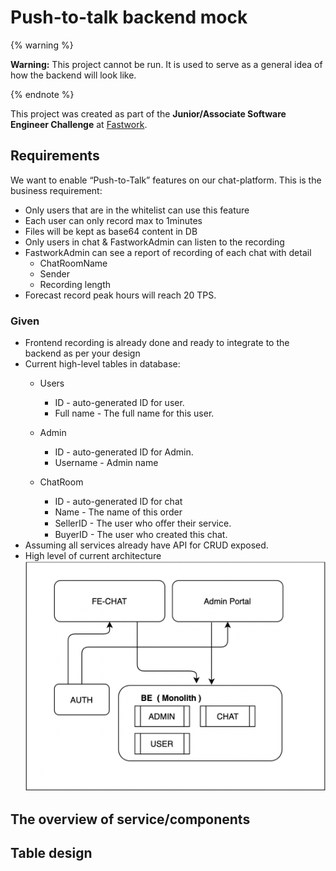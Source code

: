 # Push-to-talk backend mock

{% warning %}

**Warning:** This project cannot be run. It is used to serve as a general idea of how the backend will look like.

{% endnote %}

<!-- <p class="callout warning">This project cannot be run. It is used to serve as a general idea of how the backend will look like.</p> -->

This project was created as part of the **Junior/Associate Software Engineer Challenge** at [Fastwork](https://fastwork.co). 

## Requirements

We want to enable “Push-to-Talk” features on our chat-platform. This is the business requirement:

- Only users that are in the whitelist can use this feature
- Each user can only record max to 1minutes
- Files will be kept as base64 content in DB
- Only users in chat & FastworkAdmin can listen to the recording
- FastworkAdmin can see a report of recording of each chat with detail 
    - ChatRoomName
    - Sender
    - Recording length
- Forecast record peak hours will reach 20 TPS.

### Given 

- Frontend recording is already done and ready to integrate to the backend as per your design
- Current high-level tables in database:
    - Users
        - ID <PK> - auto-generated ID for user.
        - Full name - The full name for this user.

    - Admin
        - ID <PK> - auto-generated ID for Admin.
        - Username - Admin name
    - ChatRoom
        - ID <PK> - auto-generated ID for chat
        - Name - The name of this order
        - SellerID - The user who oﬀer their service.
        - BuyerID - The user who created this chat.
- Assuming all services already have API for CRUD exposed.
- High level of current architecture
    ![high level of current architecture](markdown_assets/current_architecture.png)

## The overview of service/components

## Table design 